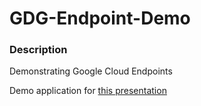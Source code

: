 # GDG-Endpoint-Demo

### Description

Demonstrating Google Cloud Endpoints

Demo application for [this presentation](https://docs.google.com/presentation/d/1HmjzxR2KmvtBcbbTYua-4TwAueQpSYM83isQ682_AfA/edit)
